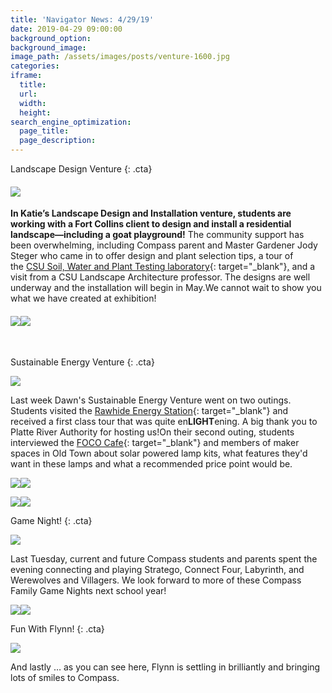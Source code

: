 ```yaml
---
title: 'Navigator News: 4/29/19'
date: 2019-04-29 09:00:00
background_option:
background_image:
image_path: /assets/images/posts/venture-1600.jpg
categories:
iframe:
  title:
  url:
  width:
  height:
search_engine_optimization:
  page_title:
  page_description:
---
```


Landscape Design Venture
{: .cta}

#### ![](/assets/images/img-7506.jpg)

**In Katie’s Landscape Design and Installation venture, students are working with a Fort Collins client to design and install a residential landscape—including a goat playground\!** The community support has been overwhelming, including Compass parent and Master Gardener Jody Steger who came in to offer design and plant selection tips, a tour of the [CSU Soil, Water and Plant Testing laboratory](https://compassfortcollins.us14.list-manage.com/track/click?u=f92353bb4e553c0be87c16d55&amp;id=95efded1ec&amp;e=46f52667a0){: target="_blank"}[,](__notset__) and a visit from a CSU Landscape Architecture professor. The designs are well underway and the installation will begin in May.We cannot wait to show you what we have created at exhibition\!

#### ![](/assets/images/img-7551.jpg)![](/assets/images/venture.jpg)

<div>&nbsp;</div>

Sustainable Energy Venture
{: .cta}

![](/assets/images/screen-shot-2019-04-27-at-11-23-08-am.png)

Last week Dawn's Sustainable Energy Venture went on two outings. Students visited the [Rawhide Energy Station](https://compassfortcollins.us14.list-manage.com/track/click?u=f92353bb4e553c0be87c16d55&amp;id=4ce4a15040&amp;e=46f52667a0){: target="_blank"} and received a first class tour that was quite en**LIGHT**ening. A big thank you to Platte River Authority for hosting us\!On their second outing, students interviewed the [FOCO Cafe](https://compassfortcollins.us14.list-manage.com/track/click?u=f92353bb4e553c0be87c16d55&amp;id=3bb18d5935&amp;e=46f52667a0){: target="_blank"} and members of maker spaces in Old Town about solar powered lamp kits, what features they'd want in these lamps and what a recommended price point would be.

![](/assets/images/screen-shot-2019-04-27-at-11-22-18-am.png)![](/assets/images/screen-shot-2019-04-27-at-11-22-30-am.png)

![](/assets/images/screen-shot-2019-04-27-at-11-21-19-am.png)![](/assets/images/screen-shot-2019-04-27-at-11-21-30-am.png)

Game Night\!
{: .cta}

![](/assets/images/img-5760.jpg)

Last Tuesday, current and future Compass students and parents spent the evening connecting and playing Stratego, Connect Four, Labyrinth, and Werewolves and Villagers. We look forward to more of these Compass Family Game Nights next school year\! 

![](/assets/images/img-5763.jpg)![](/assets/images/img-5764.jpg)

Fun With Flynn\!
{: .cta}

![](/assets/images/flynn-is-settling-in.jpg)

And lastly … as you can see here, Flynn is settling in brilliantly and bringing lots of smiles to Compass.